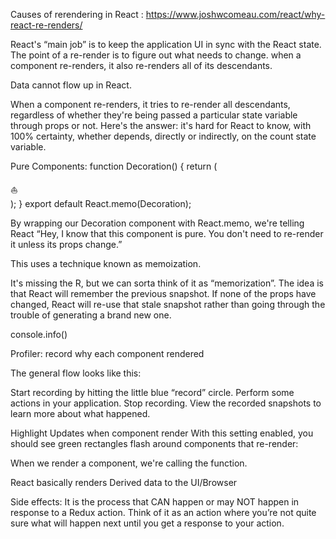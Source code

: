 Causes of rerendering in React : https://www.joshwcomeau.com/react/why-react-re-renders/

React's “main job” is to keep the application UI in sync with the React state. The point of a re-render is to figure out what needs to change.
when a component re-renders, it also re-renders all of its descendants.

Data cannot flow up in React.

When a component re-renders, it tries to re-render all descendants, regardless of whether they're being passed a particular state variable through props or not.
Here's the answer: it's hard for React to know, with 100% certainty, whether <Decoration> depends, directly or indirectly, on the count state variable.

Pure Components:
function Decoration() {
return (

<div className="decoration">
⛵️
</div>
);
}
export default React.memo(Decoration);

By wrapping our Decoration component with React.memo, we're telling React “Hey, I know that this component is pure. You don't need to re-render it unless its props change.”

This uses a technique known as memoization.

It's missing the R, but we can sorta think of it as “memorization”. The idea is that React will remember the previous snapshot. If none of the props have changed, React will re-use that stale snapshot rather than going through the trouble of generating a brand new one.

console.info()

Profiler: record why each component rendered

The general flow looks like this:

Start recording by hitting the little blue “record” circle.
Perform some actions in your application.
Stop recording.
View the recorded snapshots to learn more about what happened.

Highlight Updates when component render
With this setting enabled, you should see green rectangles flash around components that re-render:

When we render a component, we're calling the function.

React basically renders Derived data to the UI/Browser

Side effects: It is the process that CAN happen or may NOT happen
in response to a Redux action. Think of it as an action where you’re
not quite sure what will happen next until you get a response to your
action.
